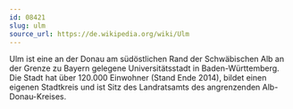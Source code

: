 ```yaml
---
id: 08421
slug: ulm
source_url: https://de.wikipedia.org/wiki/Ulm
---
```


Ulm ist eine an der Donau am südöstlichen Rand der Schwäbischen Alb an der Grenze zu Bayern gelegene Universitätsstadt in Baden-Württemberg. Die Stadt hat über 120.000 Einwohner (Stand Ende 2014), bildet einen eigenen Stadtkreis und ist Sitz des Landratsamts des angrenzenden Alb-Donau-Kreises.

